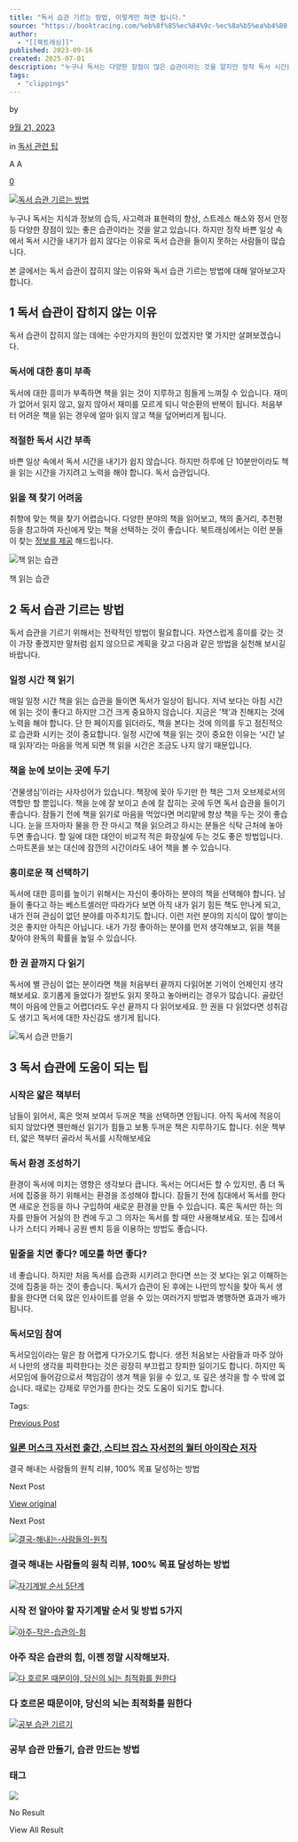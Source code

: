 ```yaml
---
title: "독서 습관 기르는 방법, 이렇게만 하면 됩니다."
source: "https://booktracing.com/%eb%8f%85%ec%84%9c-%ec%8a%b5%ea%b4%80-%ea%b8%b0%eb%a5%b4%eb%8a%94-%eb%b0%a9%eb%b2%95/"
author:
  - "[[북트레싱]]"
published: 2023-09-16
created: 2025-07-01
description: "누구나 독서는 다양한 장점이 많은 습관이라는 것을 알지만 정작 독서 시간을 내기가 쉽지 않아 습관을 들이지 못하는 사람들이 많습니다. 독서 습관이 잡히지 않는 이유와 독서 습관 기르는 방법에 대해 알아보고자 합니다."
tags:
  - "clippings"
---
```

by

[9월 21, 2023](https://booktracing.com/%eb%8f%85%ec%84%9c-%ec%8a%b5%ea%b4%80-%ea%b8%b0%eb%a5%b4%eb%8a%94-%eb%b0%a9%eb%b2%95/)

in [독서 관련 팁](https://booktracing.com/tips/)

A A

[0](https://booktracing.com/%eb%8f%85%ec%84%9c-%ec%8a%b5%ea%b4%80-%ea%b8%b0%eb%a5%b4%eb%8a%94-%eb%b0%a9%eb%b2%95/#comments)

[![독서 습관 기르는 방법](https://booktracing.com/wp-content/uploads/2023/09/%EC%A0%9C%EB%AA%A9%EC%9D%84-%EC%9E%85%EB%A0%A5%ED%95%B4%EC%A3%BC%EC%84%B8%EC%9A%94_-001-5.png)](https://booktracing.com/wp-content/uploads/2023/09/%EC%A0%9C%EB%AA%A9%EC%9D%84-%EC%9E%85%EB%A0%A5%ED%95%B4%EC%A3%BC%EC%84%B8%EC%9A%94_-001-5.png)

누구나 독서는 지식과 정보의 습득, 사고력과 표현력의 향상, 스트레스 해소와 정서 안정 등 다양한 장점이 있는 좋은 습관이라는 것을 알고 있습니다. 하지만 정작 바쁜 일상 속에서 독서 시간을 내기가 쉽지 않다는 이유로 독서 습관을 들이지 못하는 사람들이 많습니다.

본 글에서는 독서 습관이 잡히지 않는 이유와 독서 습관 기르는 방법에 대해 알아보고자 합니다.

## 1 독서 습관이 잡히지 않는 이유

독서 습관이 잡히지 않는 데에는 수만가지의 원인이 있겠지만 몇 가지만 살펴보겠습니다.

### 독서에 대한 흥미 부족

독서에 대한 흥미가 부족하면 책을 읽는 것이 지루하고 힘들게 느껴질 수 있습니다. 재미가 없어서 읽지 않고, 잃지 않아서 재미를 모르게 되니 악순환의 반복이 됩니다. 처음부터 어려운 책을 읽는 경우에 얼마 읽지 않고 책을 덮어버리게 됩니다.

### 적절한 독서 시간 부족

바쁜 일상 속에서 독서 시간을 내기가 쉽지 않습니다. 하지만 하루에 단 10분만이라도 책을 읽는 시간을 가지려고 노력을 해야 합니다. 독서 습관입니다.

### 읽을 책 찾기 어려움

취향에 맞는 책을 찾기 어렵습니다. 다양한 분야의 책을 읽어보고, 책의 줄거리, 추천평 등을 참고하여 자신에게 맞는 책을 선택하는 것이 좋습니다. 북트래싱에서는 이런 분들이 찾는 [정보를 제공](https://booktracing.com/book-rec) 해드립니다.

![책 읽는 습관](https://booktracing.com/wp-content/uploads/2023/09/nguyen-thu-hoai-9CILN1ybspA-unsplash.jpg)

책 읽는 습관

## 2 독서 습관 기르는 방법

독서 습관을 기르기 위해서는 전략적인 방법이 필요합니다. 자연스럽게 흥미를 갖는 것이 가장 좋겠지만 말처럼 쉽지 않으므로 계획을 갖고 다음과 같은 방법을 실천해 보시길 바랍니다.

### 일정 시간 책 읽기

매일 일정 시간 책을 읽는 습관을 들이면 독서가 일상이 됩니다. 저녁 보다는 아침 시간에 읽는 것이 좋다고 하지만 그건 크게 중요하지 않습니다. 지금은 ‘책’과 친해지는 것에 노력을 해야 합니다. 단 한 페이지를 읽더라도, 책을 본다는 것에 의의를 두고 점진적으로 습관화 시키는 것이 중요합니다. 일정 시간에 책을 읽는 것이 중요한 이유는 ‘시간 날 때 읽자’라는 마음을 먹게 되면 책 읽을 시간은 조금도 나지 않기 때문입니다.

### 책을 눈에 보이는 곳에 두기

‘견물생심’이라는 사자성어가 있습니다. 책장에 꽂아 두기만 한 책은 그저 오브제로서의 역할만 할 뿐입니다. 책을 눈에 잘 보이고 손에 잘 잡히는 곳에 두면 독서 습관을 들이기 좋습니다. 잠들기 전에 책을 읽기로 마음을 먹었다면 머리맡에 항상 책을 두는 것이 좋습니다. 눈을 뜨자마자 물을 한 잔 마시고 책을 읽으려고 하시는 분들은 식탁 근처에 놓아두면 좋습니다. 할 일에 대한 대안이 비교적 적은 화장실에 두는 것도 좋은 방법입니다. 스마트폰을 보는 대신에 잠깐의 시간이라도 내어 책을 볼 수 있습니다.

### 흥미로운 책 선택하기

독서에 대한 흥미를 높이기 위해서는 자신이 좋아하는 분야의 책을 선택해야 합니다. 남들이 좋다고 하는 베스트셀러만 따라가다 보면 아직 내가 읽기 힘든 책도 만나게 되고, 내가 전혀 관심이 없던 분야를 마주치기도 합니다. 이런 저런 분야의 지식이 많이 쌓이는 것은 좋지만 아직은 아닙니다. 내가 가장 좋아하는 분야를 먼저 생각해보고, 읽을 책을 찾아야 완독의 확률을 높일 수 있습니다.

### 한 권 끝까지 다 읽기

독서에 별 관심이 없는 분이라면 책을 처음부터 끝까지 다읽어본 기억이 언제인지 생각해보세요. 호기롭게 들었다가 절반도 읽지 못하고 놓아버리는 경우가 많습니다. 골랐던 책이 마음에 안들고 어렵더라도 우선 끝까지 다 읽어보세요. 한 권을 다 읽었다면 성취감도 생기고 독서에 대한 자신감도 생기게 됩니다.

![독서 습관 만들기](https://booktracing.com/wp-content/uploads/2023/09/lilly-rum-iyKVGRu79G4-unsplash.jpg)

## 3 독서 습관에 도움이 되는 팁

### 시작은 얇은 책부터

남들이 읽어서, 혹은 멋져 보여서 두꺼운 책을 선택하면 안됩니다. 아직 독서에 적응이 되지 않았다면 웬만해선 읽기가 힘들고 보통 두꺼운 책은 지루하기도 합니다. 쉬운 책부터, 얇은 책부터 골라서 독서를 시작해보세요

### 독서 환경 조성하기

환경이 독서에 미치는 영향은 생각보다 큽니다. 독서는 어디서든 할 수 있지만, 좀 더 독서에 집중을 하기 위해서는 환경을 조성해야 합니다. 잠들기 전에 침대에서 독서를 한다면 새로운 전등을 하나 구입하여 새로운 환경을 만들 수 있습니다. 혹은 독서만 하는 의자를 만들어 거실의 한 켠에 두고 그 의자는 독서를 할 때만 사용해보세요. 또는 집에서 나가 스터디 카페나 공원 벤치 등을 이용하는 방법도 좋습니다.

### 밑줄을 치면 좋다? 메모를 하면 좋다?

네 좋습니다. 하지만 처음 독서를 습관화 시키려고 한다면 쓰는 것 보다는 읽고 이해하는 것에 집중을 하는 것이 좋습니다. 독서가 습관이 된 후에는 나만의 방식을 찾아 독서 생활을 한다면 더욱 많은 인사이트를 얻을 수 있는 여러가지 방법과 병행하면 효과가 배가 됩니다.

### 독서모임 참여

독서모임이라는 말은 참 어렵게 다가오기도 합니다. 생전 처음보는 사람들과 마주 앉아서 나만의 생각을 피력한다는 것은 굉장히 부끄럽고 창피한 일이기도 합니다. 하지만 독서모임에 들어감으로서 책임감이 생겨 책을 읽을 수 있고, 또 깊은 생각을 할 수 밖에 없습니다. 때로는 강제로 무언가를 한다는 것도 도움이 되기도 합니다.

Tags:

[Previous Post](https://booktracing.com/%ec%9d%bc%eb%a1%a0-%eb%a8%b8%ec%8a%a4%ed%81%ac-%ec%9e%90%ec%84%9c%ec%a0%84-%eb%a6%ac%eb%b7%b0/)

### [일론 머스크 자서전 출간, 스티브 잡스 자서전의 월터 아이작슨 저자](https://booktracing.com/%ec%9d%bc%eb%a1%a0-%eb%a8%b8%ec%8a%a4%ed%81%ac-%ec%9e%90%ec%84%9c%ec%a0%84-%eb%a6%ac%eb%b7%b0/)

결국 해내는 사람들의 원칙 리뷰, 100% 목표 달성하는 방법

Next Post

[View original](https://booktracing.com/%ea%b2%b0%ea%b5%ad-%ed%95%b4%eb%82%b4%eb%8a%94-%ec%82%ac%eb%9e%8c%eb%93%a4%ec%9d%98-%ec%9b%90%ec%b9%99-%eb%a6%ac%eb%b7%b0-100-%eb%aa%a9%ed%91%9c-%eb%8b%ac%ec%84%b1%ed%95%98%eb%8a%94-%eb%b0%a9/)

Next Post

[![결국-해내는-사람들의-원칙](https://booktracing.com/wp-content/uploads/2023/09/%EA%B2%B0%EA%B5%AD-%ED%95%B4%EB%82%B4%EB%8A%94-%EC%82%AC%EB%9E%8C%EB%93%A4%EC%9D%98-%EC%9B%90%EC%B9%99-75x75.webp)](https://booktracing.com/%ea%b2%b0%ea%b5%ad-%ed%95%b4%eb%82%b4%eb%8a%94-%ec%82%ac%eb%9e%8c%eb%93%a4%ec%9d%98-%ec%9b%90%ec%b9%99-%eb%a6%ac%eb%b7%b0-100-%eb%aa%a9%ed%91%9c-%eb%8b%ac%ec%84%b1%ed%95%98%eb%8a%94-%eb%b0%a9/)

### 결국 해내는 사람들의 원칙 리뷰, 100% 목표 달성하는 방법

[![자기계발 순서 5단계](https://booktracing.com/wp-content/uploads/2023/09/%EC%9E%90%EA%B8%B0%EA%B3%84%EB%B0%9C-%EC%88%9C%EC%84%9C-75x75.png)](https://booktracing.com/%ec%9e%90%ea%b8%b0%ea%b3%84%eb%b0%9c-%ec%88%9c%ec%84%9c-%eb%b0%a9%eb%b2%95/)

### 시작 전 알아야 할 자기계발 순서 및 방법 5가지

[![아주-작은-습관의-힘](https://booktracing.com/wp-content/uploads/2023/09/%EC%95%84%EC%A3%BC-%EC%9E%91%EC%9D%80-%EC%8A%B5%EA%B4%80%EC%9D%98-%ED%9E%98-1-75x75.webp)](https://booktracing.com/%ec%95%84%ec%a3%bc-%ec%9e%91%ec%9d%80-%ec%8a%b5%ea%b4%80%ec%9d%98-%ed%9e%98/)

### 아주 작은 습관의 힘, 이젠 정말 시작해보자.

[![다 호르몬 때문이야, 당신의 뇌는 최적화를 원한다](https://booktracing.com/wp-content/uploads/2023/09/%EB%8B%B9%EC%8B%A0%EC%9D%98-%EB%87%8C%EB%8A%94-%EC%B5%9C%EC%A0%81%ED%99%94%EB%A5%BC-%EC%9B%90%ED%95%9C%EB%8B%A4-75x75.webp)](https://booktracing.com/%eb%8b%b9%ec%8b%a0%ec%9d%98-%eb%87%8c%eb%8a%94-%ec%b5%9c%ec%a0%81%ed%99%94%eb%a5%bc-%ec%9b%90%ed%95%9c%eb%8b%a4/)

### 다 호르몬 때문이야, 당신의 뇌는 최적화를 원한다

[![공부 습관 기르기](https://booktracing.com/wp-content/uploads/2023/09/%EA%B3%B5%EB%B6%80-%EC%8A%B5%EA%B4%80-%EA%B8%B0%EB%A5%B4%EA%B8%B0-75x75.png)](https://booktracing.com/%ea%b3%b5%eb%b6%80-%ec%8a%b5%ea%b4%80-%eb%a7%8c%eb%93%a4%ea%b8%b0/)

### 공부 습관 만들기, 습관 만드는 방법

### 태그

![](https://booktracing.com/wp-content/uploads/2023/09/%EB%B6%81%ED%8A%B8%EB%9E%98%EC%8B%B1-%EC%95%BC%EA%B0%84%EB%AA%A8%EB%93%9C-%EC%A0%84%ED%99%98-1.png) 

No Result

View All Result